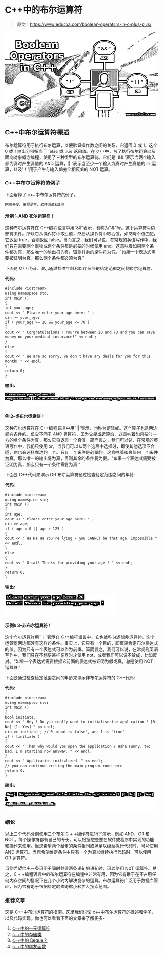 # C++中的布尔运算符

> 原文：<https://www.educba.com/boolean-operators-in-c-plus-plus/>

![Boolean Operators in C++](img/8a8a2f547aa7a903c209d8f5277c1e3d.png)



## C++中布尔运算符概述

布尔运算符用于执行布尔运算，以便验证操作数之间的关系，它返回 0 或 1。这个 0 或 1 输出分别相当于 false 或 true 返回值。在 C++中，为了执行布尔运算以及面向对象概念编程，使用了三种类型的布尔运算符。它们是' && '表示当两个输入都为真时产生真值的 AND 运算，|| '表示当至少一个输入为真时产生真值的 or 运算，以及'！'用于产生与输入值完全相反值的 NOT 运算。

### C++中布尔运算符的例子

下面解释了 c++中布尔运算符的例子。

<small>网页开发、编程语言、软件测试&其他</small>

#### 示例 1–AND 布尔运算符！

这种布尔运算符在 C++编程语言中用“&&”表示，也称为“与”号。这个运算符两边都有条件。所以它从操作符中取左值，然后从操作符中取右值，如果两个值匹配，它返回 true，否则返回 false。简而言之，我们可以说，在常规的英语写作中，我们只在需要两个事物或两个条件都是必要的时候使用 and。这意味着如果两个条件都为真，那么唯一的输出将为真，否则其余的条件将为假。"如果一个表达式需要被证明为真，那么两个条件都必须为真."

下面是 C++代码，演示通过检查年龄和医疗保险的给定范围之间的布尔运算符:

**代码:**

```
#include <iostream>
using namespace std;
int main ()
{
int your_age;
cout << " Please enter your age here: " ;
cin >> your_age;
if ( your_age >= 20 && your_age <= 70 )
{
cout << " Congratulations ! You're between 20 and 70 and you can save money on your medical insurance!" << endl;
}
else
{
cout << " We are so sorry, we don't have any deals for you for this month! " << endl;
}
return 0;
}
```

**输出:**

![Boolean Operators in C++ 1-1](img/eb0ceacb8c6f666c4041cde20ec21ff5.png)



#### 例 2–或布尔运算符！

这种布尔运算符在 C++编程语言中用“||”表示，也称为逻辑或。这个算子也是两边都有条件的。但它不同于 AND 运算符，因为它是[或运算符](https://www.educba.com/matlab-or-operator/)，这意味着如果任何一方的单个条件为真，那么它将返回一个真值。简而言之，我们可以说，在常规的英语写作中，我们只使用 or，当我们可以从两个选项中选择时，即使其他选项不合适，你也会选择左边的一个。只有一个条件是必要的。这意味着如果任何一个条件为真，那么唯一的输出将为真，否则其余的条件将为假。"如果一个表达式需要被证明为真，那么只有一个条件需要为真."

下面是 C++代码来演示 OR 布尔运算符通过检查给定范围之间的年龄:

**代码:**

```
#include <iostream>
using namespace std;
int main ()
{
int age;
cout << " Please enter your age here: " ;
cin >> age;
if ( age < 0 || age > 125 )
{
cout << " Ha Ha Ha You're lying - you CANNOT be that age. Impossible " << endl;
}
else
{
cout << " Great! Thanks for providing your age ! " << endl;
}
return 0;
}
```

**输出:**

![OR Boolean Operator!](img/70119d5374a24cfd63bd2d11fdbba552.png)



#### 示例# 3–非布尔运算符！

这个布尔运算符用“！”表示在 C++编程语言中，它也被称为逻辑非运算符。这个运营商两边都没有这样的条件。事实上，它只有一个目的，即反转给定布尔表达式的值，因为只有一个表达式可以作为前缀。简而言之，我们可以说，在常规的英语写作中，我们只在不想要某样东西时才使用 not，或者我们可以说不赞成，比如反对。"如果一个表达式需要根据它前面的表达式被证明为假或真，总是使用 NOT 运算符."

下面是通过检查给定范围之间的年龄来演示非布尔运算符的 C++代码:

**代码:**

```
#include <iostream>
using namespace std;
int main ()
{
bool initiate;
cout << " Hey ! Do you really want to initialise the application ? [0: No] [1: Yes] " << endl;
cin >> initiate ; // 0 input is false', and 1 is 'true'
if ( !initiate )
{
cout << " Then why would you open the application ? Haha Funny, too bad, I'm starting now anyway. " << endl;
}
cout << " Application initialized. " << endl;
// you can continue writing the main program code here
return 0;
}
```

**输出:**

![C++ code](img/178e72679823816f29aa304050894d43.png)



### 结论

以上三个代码分别使用三个布尔 C + +操作符进行了演示，例如 AND、OR 和 NOT。每个操作符都有自己的专长，可以根据您想要在软件或程序中实现的功能和操作来使用。当您希望两个给定的条件相同或满足以继续执行代码时，可以使用 AND 运算符。当您希望给定条件中只有一个为真以继续执行代码时，可以使用 OR 运算符。

当您希望给出一条可用于同时处理两条语句的语句时，可以使用 NOT 运算符。总之，C + +编程语言中的布尔运算符在编程中非常有用，因为它有助于在不占用任何内存空间的情况下在几个小时内解决复杂的运算。布尔运算符广泛用于数据库管理，因为它有助于根据给定的查询缩小和扩大搜索范围。

### 推荐文章

这是 C++中布尔运算符的指南。这里我们讨论 c++中布尔运算符的概述和例子，以及代码实现。你也可以看看下面的文章来了解更多-

1.  [c++中的一元运算符](https://www.educba.com/unary-operators-in-c-plus-plus/)
2.  [c++中的存储类](https://www.educba.com/storage-class-in-c-plus-plus/)
3.  [c++中的 Deque？](https://www.educba.com/deque-in-c-plus-plus/)
4.  [c++中的朋友函数](https://www.educba.com/friend-function-in-c-plus-plus/)





